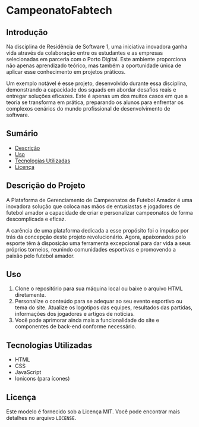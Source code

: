 # CampeonatoFabtech

<h2>Introdução</h2>

<p>Na disciplina de Residência de Software 1, uma iniciativa inovadora ganha vida através da colaboração entre os estudantes e as empresas selecionadas em parceria com o Porto Digital. Este ambiente proporciona não apenas aprendizado teórico, mas também a oportunidade única de aplicar esse conhecimento em projetos práticos. </p>
<p>Um exemplo notável é esse projeto, desenvolvido durante essa disciplina, demonstrando a capacidade dos squads em abordar desafios reais e entregar soluções eficazes. Este é apenas um dos muitos casos em que a teoria se transforma em prática, preparando os alunos para enfrentar os complexos cenários do mundo profissional de desenvolvimento de software.</p>

<h2>Sumário</h2>
<ul>
    <li><a href="#descricao">Descrição</a></li>
    <li><a href="#uso">Uso</a></li>
    <li><a href="#tecnologias-utilizadas">Tecnologias Utilizadas</a></li>
    <li><a href="#licenca">Licença</a></li>
</ul>

<h2 id="descricao">Descrição do Projeto</h2>
<p>A Plataforma de Gerenciamento de Campeonatos de Futebol Amador é uma inovadora solução que coloca nas mãos de entusiastas e jogadores de futebol amador a capacidade de criar e personalizar campeonatos de forma descomplicada e eficaz.</p>
<p>A carência de uma plataforma dedicada a esse propósito foi o impulso por trás da concepção deste projeto revolucionário. Agora, apaixonados pelo esporte têm à disposição uma ferramenta excepcional para dar vida a seus próprios torneios, reunindo comunidades esportivas e promovendo a paixão pelo futebol amador.</p>

<h2 id="uso">Uso</h2>
<ol>
    <li>Clone o repositório para sua máquina local ou baixe o arquivo HTML diretamente.</li>
    <li>Personalize o conteúdo para se adequar ao seu evento esportivo ou tema do site. Atualize os logotipos das equipes, resultados das partidas, informações dos jogadores e artigos de notícias.</li>
    <li>Você pode aprimorar ainda mais a funcionalidade do site e componentes de back-end conforme necessário.</li>
</ol>

<h2 id="tecnologias-utilizadas">Tecnologias Utilizadas</h2>
<ul>
    <li>HTML</li>
    <li>CSS</li>
    <li>JavaScript</li>
    <li>Ionicons (para ícones)</li>
</ul>

<h2 id="licenca">Licença</h2>
<p>Este modelo é fornecido sob a Licença MIT. Você pode encontrar mais detalhes no arquivo <code>LICENSE</code>.</p>

